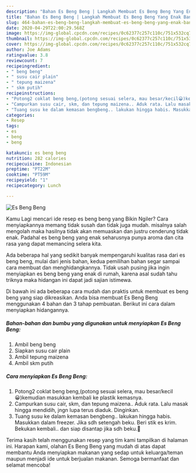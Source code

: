 ```yaml
---
description: "Bahan Es Beng Beng | Langkah Membuat Es Beng Beng Yang Enak Banget"
title: "Bahan Es Beng Beng | Langkah Membuat Es Beng Beng Yang Enak Banget"
slug: 464-bahan-es-beng-beng-langkah-membuat-es-beng-beng-yang-enak-banget
date: 2020-04-29T22:00:29.568Z
image: https://img-global.cpcdn.com/recipes/0c62377c257c110c/751x532cq70/es-beng-beng-foto-resep-utama.jpg
thumbnail: https://img-global.cpcdn.com/recipes/0c62377c257c110c/751x532cq70/es-beng-beng-foto-resep-utama.jpg
cover: https://img-global.cpcdn.com/recipes/0c62377c257c110c/751x532cq70/es-beng-beng-foto-resep-utama.jpg
author: Joe Adams
ratingvalue: 3.8
reviewcount: 7
recipeingredient:
- " beng beng"
- " susu cair plain"
- " tepung maizena"
- " skm putih"
recipeinstructions:
- "Potong2 coklat beng beng,(potong sesuai selera, mau besar/kecil😀)kemudian masukkan kembali ke plastik kemasnya."
- "Campurkan susu cair, skm, dan tepung maizena.. Aduk rata. Lalu masak hingga mendidih, jngn lupa terus diaduk. Dinginkan."
- "Tuang susu ke dalam kemasan bengbeng.. lakukan hingga habis. Masukkan dalam freezer. Jika sdh setengah beku. Beri stik es krim. Bekukan kembali.. dan siap disantap jika sdh beku.💃"
categories:
- Resep
tags:
- es
- beng
- beng

katakunci: es beng beng 
nutrition: 282 calories
recipecuisine: Indonesian
preptime: "PT22M"
cooktime: "PT59M"
recipeyield: "1"
recipecategory: Lunch

---
```



![Es Beng Beng](https://img-global.cpcdn.com/recipes/0c62377c257c110c/751x532cq70/es-beng-beng-foto-resep-utama.jpg)

Kamu Lagi mencari ide resep es beng beng yang Bikin Ngiler? Cara menyiapkannya memang tidak susah dan tidak juga mudah. misalnya salah mengolah maka hasilnya tidak akan memuaskan dan justru cenderung tidak enak. Padahal es beng beng yang enak seharusnya punya aroma dan cita rasa yang dapat memancing selera kita.



Ada beberapa hal yang sedikit banyak mempengaruhi kualitas rasa dari es beng beng, mulai dari jenis bahan, kedua pemilihan bahan segar sampai cara membuat dan menghidangkannya. Tidak usah pusing jika ingin menyiapkan es beng beng yang enak di rumah, karena asal sudah tahu triknya maka hidangan ini dapat jadi sajian istimewa.


Di bawah ini ada beberapa cara mudah dan praktis untuk membuat es beng beng yang siap dikreasikan. Anda bisa membuat Es Beng Beng menggunakan 4 bahan dan 3 tahap pembuatan. Berikut ini cara dalam menyiapkan hidangannya.

<!--inarticleads1-->

##### Bahan-bahan dan bumbu yang digunakan untuk menyiapkan Es Beng Beng:

1. Ambil  beng beng
1. Siapkan  susu cair plain
1. Ambil  tepung maizena
1. Ambil  skm putih




<!--inarticleads2-->

##### Cara menyiapkan Es Beng Beng:

1. Potong2 coklat beng beng,(potong sesuai selera, mau besar/kecil😀)kemudian masukkan kembali ke plastik kemasnya.
1. Campurkan susu cair, skm, dan tepung maizena.. Aduk rata. Lalu masak hingga mendidih, jngn lupa terus diaduk. Dinginkan.
1. Tuang susu ke dalam kemasan bengbeng.. lakukan hingga habis. Masukkan dalam freezer. Jika sdh setengah beku. Beri stik es krim. Bekukan kembali.. dan siap disantap jika sdh beku.💃




Terima kasih telah menggunakan resep yang tim kami tampilkan di halaman ini. Harapan kami, olahan Es Beng Beng yang mudah di atas dapat membantu Anda menyiapkan makanan yang sedap untuk keluarga/teman maupun menjadi ide untuk berjualan makanan. Semoga bermanfaat dan selamat mencoba!
